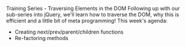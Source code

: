 Training Series - Traversing Elements in the DOM
Following up with our sub-series into jQuery, we'll learn how to traverse the DOM, why this is efficient and a little bit of meta programming!
This week's agenda:
* Creating next/prev/parent/children functions
* Re-factoring methods

